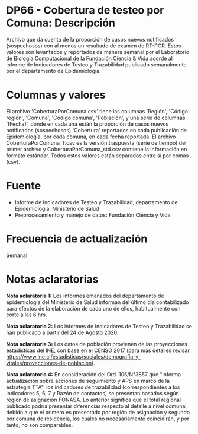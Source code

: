 # DP66 - Cobertura de testeo por Comuna: Descripción
Archivo que da cuenta de la proporción de casos nuevos notificados (sospechosos) con al menos un resultado de examen de RT-PCR.
Estos valores son levantados y reportados de manera semanal por el Laboratorio de Biología Computacional de la Fundación Ciencia & Vida 
acorde al informe de Indicadores de Testeo y Trazabilidad publicado semanalmente por el departamento de Epidemiología.

# Columnas y valores

El archivo 'CoberturaPorComuna.csv' tiene las columnas 'Región', 'Código región', 'Comuna', 'Código comuna', 'Población', y una serie de columnas '[Fecha]', donde en cada una están la proporción de casos nuevos notificados (sospechosos) 'Cobertura' reportados en cada publicación de Epidemiología, por cada comuna, en cada fecha reportada. El archivo CoberturaPorComuna_T.csv es la versión traspuesta (serie de tiempo) del primer archivo y CoberturaPorComuna_std.csv contiene la información en formato estándar. Todos estos valores están separados entre sí por comas (csv).

# Fuente
* Informe de Indicadores de Testeo y Trazabilidad, departamento de Epidemiología, Ministerio de Salud
* Preprocesamiento y manejo de datos: Fundación Ciencia y Vida

# Frecuencia de actualización
Semanal

# Notas aclaratorias

**Nota aclaratoria 1:** Los informes emanados del departamento de epidemiología del Ministerio de Salud informan del último día contabilizado para efectos de la elaboración de cada uno de ellos, habitualmente con corte a las 6 hrs.

**Nota aclaratoria 2:** Los informes de Indicadores de Testeo y Trazabilidad se han publicado a partir del 24 de Agosto 2020.

**Nota aclaratoria 3:** Los datos de población provienen de las proyecciones estadísticas del INE, con base en el CENSO 2017 (para más detalles revisar https://www.ine.cl/estadisticas/sociales/demografia-y-vitales/proyecciones-de-poblacion).

**Nota aclaratoria 4:** En consideración del Ord. 105/N°3857 que "informa actualización sobre acciones de seguimiento y APS en marco de la estrategia TTA", los indicadores de trazabilidad (correspondientes a los indicadores 5, 6, 7 y Razón de contactos) se presentan basados según región de asignación FONASA. Lo anterior significa que el total regional publicado podría presentar diferencias respecto al detalle a nivel comunal, debido a que el primero es presentado por región de asignación y segundo por comuna de residencia, los cuales no necesariamente coincidirán, y por tanto, no son comparables.